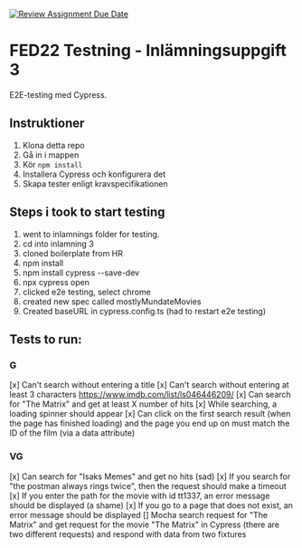 [![Review Assignment Due Date](https://classroom.github.com/assets/deadline-readme-button-8d59dc4de5201274e310e4c54b9627a8934c3b88527886e3b421487c677d23eb.svg)](https://classroom.github.com/a/cq9gSkna)
# FED22 Testning - Inlämningsuppgift 3

E2E-testing med Cypress.

## Instruktioner

1. Klona detta repo
2. Gå in i mappen
3. Kör `npm install`
4. Installera Cypress och konfigurera det
5. Skapa tester enligt kravspecifikationen


## Steps i took to start testing
1. went to inlamnings folder for testing.
2. cd into inlamning 3
3. cloned boilerplate from HR
4. npm install
5. npm install cypress --save-dev
6. npx cypress open
7. clicked e2e testing, select chrome
8. created new spec called mostlyMundateMovies
9. Created baseURL in cypress.config.ts (had to restart e2e testing)

## Tests to run: 
### G
[x] Can't search without entering a title
[x] Can't search without entering at least 3 characters
https://www.imdb.com/list/ls046446209/
[x] Can search for "The Matrix" and get at least X number of hits
[x] While searching, a loading spinner should appear
[x] Can click on the first search result (when the page has finished loading) and the page you end up on must match the ID of the film (via a data attribute)

### VG
[x] Can search for "Isaks Memes" and get no hits (sad)
[x] If you search for "the postman always rings twice", then the request should make a timeout
[x] If you enter the path for the movie with id tt1337, an error message should be displayed (a shame)
[x] If you go to a page that does not exist, an error message should be displayed
[] Mocha search request for "The Matrix" and get request for the movie "The Matrix" in Cypress (there are two different requests) and respond with data from two fixtures